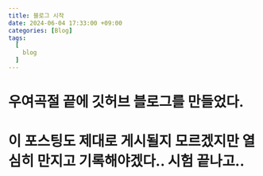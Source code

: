 ```yaml
---
title: 블로그 시작
date: 2024-06-04 17:33:00 +09:00
categories: [Blog]
tags:
  [
    blog
  ]
---
```


# 우여곡절 끝에 깃허브 블로그를 만들었다. 
# 이 포스팅도 제대로 게시될지 모르겠지만 열심히 만지고 기록해야겠다.. 시험 끝나고..
